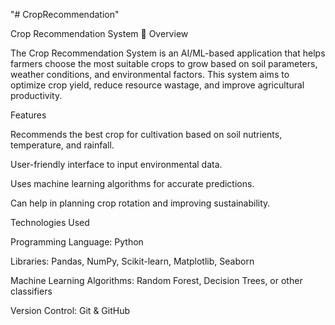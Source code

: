 "# CropRecommendation" 

Crop Recommendation System 🌱
Overview

The Crop Recommendation System is an AI/ML-based application that helps farmers choose the most suitable crops to grow based on soil parameters, weather conditions, and environmental factors. This system aims to optimize crop yield, reduce resource wastage, and improve agricultural productivity.

Features

Recommends the best crop for cultivation based on soil nutrients, temperature, and rainfall.

User-friendly interface to input environmental data.

Uses machine learning algorithms for accurate predictions.

Can help in planning crop rotation and improving sustainability.

Technologies Used

Programming Language: Python

Libraries: Pandas, NumPy, Scikit-learn, Matplotlib, Seaborn

Machine Learning Algorithms: Random Forest, Decision Trees, or other classifiers

Version Control: Git & GitHub
